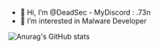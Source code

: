 - 👋 Hi, I’m @DeadSec - MyDiscord : .73n
- 👀 I’m interested in Malware Developer


![Anurag's GitHub stats](https://github-readme-stats.vercel.app/api?username=anuraghazra&theme=dark&show_icons=true)

<!---
deadsec069/deadsec069 is a ✨ special ✨ repository because its `README.md` (this file) appears on your GitHub profile.
You can click the Preview link to take a look at your changes.
--->
